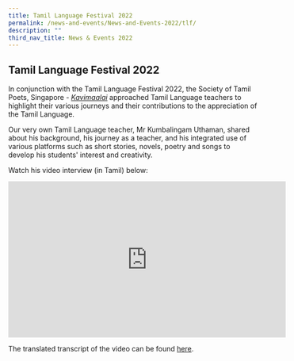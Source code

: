 ```yaml
---
title: Tamil Language Festival 2022
permalink: /news-and-events/News-and-Events-2022/tlf/
description: ""
third_nav_title: News & Events 2022
---
```

## Tamil Language Festival 2022

In conjunction with the Tamil Language Festival 2022, the Society of Tamil Poets, Singapore - _[Kavimaalai](https://kavimaalai.com/)_ approached Tamil Language teachers to highlight their various journeys and their contributions to the appreciation of the Tamil Language.  
  
Our very own Tamil Language teacher, Mr Kumbalingam Uthaman, shared about his background, his journey as a teacher, and his integrated use of various platforms such as short stories, novels, poetry and songs to develop his students' interest and creativity.  
  
Watch his video interview (in Tamil) below:

<iframe width="560" height="315" src="https://www.youtube.com/embed/aFeicjQdllw" title="தொட்டனைத் தூறும் - கும்பலிங்கம் உத்தமன்" frameborder="0" allow="accelerometer; autoplay; clipboard-write; encrypted-media; gyroscope; picture-in-picture; web-share" allowfullscreen></iframe>

The translated transcript of the video can be found [here](https://drive.google.com/file/d/1WU4MnxGSayAVw4mqcmDxgmMECPgQe9IK/view).